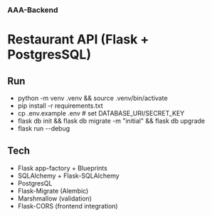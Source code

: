 ### AAA-Backend
# Restaurant API (Flask + PostgresSQL)

## Run
- python -m venv .venv && source .venv/bin/activate
- pip install -r requirements.txt
- cp .env.example .env   # set DATABASE_URI/SECRET_KEY
- flask db init && flask db migrate -m "initial" && flask db upgrade
- flask run --debug

## Tech
- Flask app-factory + Blueprints
- SQLAlchemy + Flask-SQLAlchemy
- PostgresQL 
- Flask-Migrate (Alembic)
- Marshmallow (validation)
- Flask-CORS (frontend integration)
